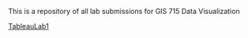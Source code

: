 This is a repository of all lab submissions for GIS 715 Data Visualization
<p><a href="myChart.html">TableauLab1</a>
